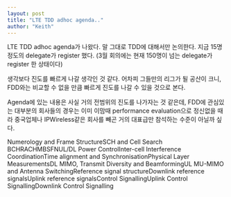 ```yaml
---
layout: post
title: "LTE TDD adhoc agenda.."
author: "Keith"
---
```


LTE TDD adhoc agenda가 나왔다. 말 그대로 TDD에 대해서만 논의한다. 지금 15명 정도의 delegate가 register 했다. (3월 회의에는 현재 150명이 넘는 delegate가 register 한 상태이다)

생각보다 진도를 빠르게 나갈 생각인 것 같다. 어차피 그들만의 리그가 될 공산이 크니, FDD와는 비교할 수 없을 만큼 빠르게 진도를 나갈 수 있을 것으로 본다.

Agenda에 있는 내용은 사실 거의 전범위의 진도를 나가자는 것 같은데, FDD에 관심있는 대부분의 회사들의 경우는 이미 이맘때 performance evaluation으로 정신없을 때라 중국업체나 IPWireless같은 회사를 빼곤 거의 대표급만 참석하는 수준이 아닐까 싶다.

Numerology and Frame StructureSCH and Cell Search BCHRACHMBSFNUL/DL Power ControlInter-cell Interference CoordinationTime alignment and SynchronisationPhysical Layer MeasurementsDL MIMO, Transmit Diversity and BeamformingUL MU-MIMO and Antenna SwitchingReference signal structureDownlink reference signalsUplink reference signalsControl SignallingUplink Control SignallingDownlink Control Signalling

